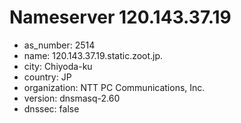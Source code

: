 # Nameserver 120.143.37.19

* as_number: 2514
* name: 120.143.37.19.static.zoot.jp.
* city: Chiyoda-ku
* country: JP
* organization: NTT PC Communications, Inc.
* version: dnsmasq-2.60
* dnssec: false

